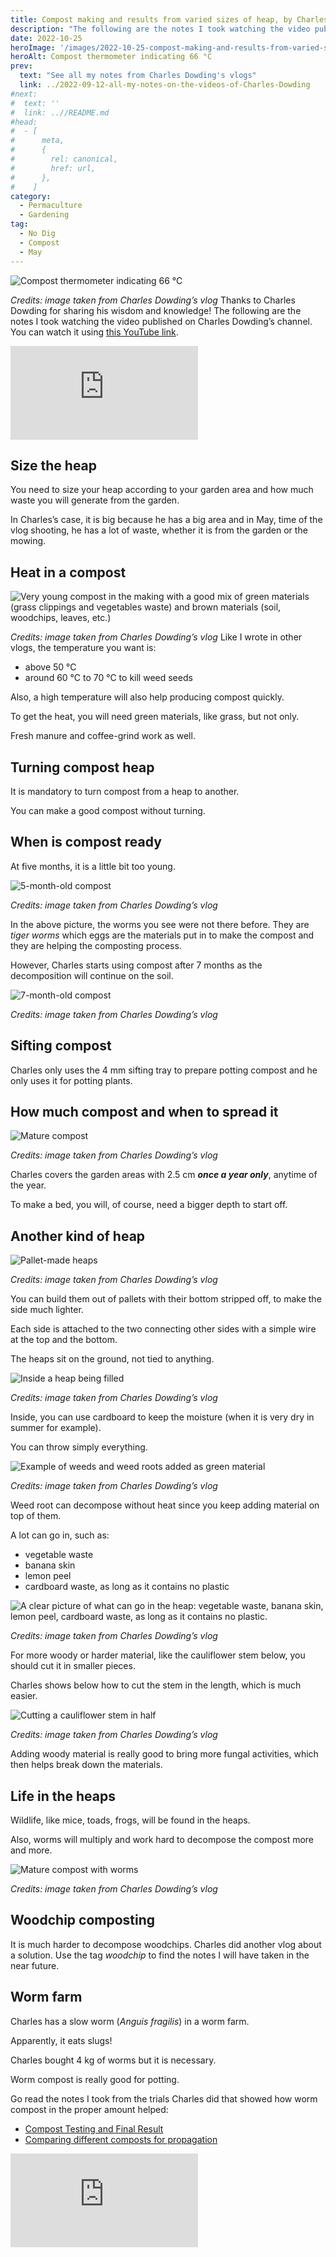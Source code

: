 ```yaml
---
title: Compost making and results from varied sizes of heap, by Charles Dowding
description: "The following are the notes I took watching the video published on Charles Dowding's channel"
date: 2022-10-25
heroImage: '/images/2022-10-25-compost-making-and-results-from-varied-sizes-of-heap-charles-dowding-hero.jpg'
heroAlt: Compost thermometer indicating 66 °C
prev:
  text: "See all my notes from Charles Dowding's vlogs"
  link: ../2022-09-12-all-my-notes-on-the-videos-of-Charles-Dowding
#next:
#  text: ''
#  link: ..//README.md
#head:
#  - [
#      meta,
#      {
#        rel: canonical,
#        href: url,
#      },
#    ]
category:
  - Permaculture
  - Gardening
tag:
  - No Dig
  - Compost
  - May
---
```


![Compost thermometer indicating 66 °C](./images/2022-10-25-compost-making-and-results-from-varied-sizes-of-heap-charles-dowding-hero.jpg.jpg)

_Credits: image taken from Charles Dowding’s vlog_
Thanks to Charles Dowding for sharing his wisdom and knowledge!
The following are the notes I took watching the video published on Charles Dowding’s channel.
You can watch it using [this YouTube link](https://www.youtube.com/watch?v=VhHshAf2lpM).

<!-- markdownlint-disable MD033 -->
<iframe class="newsletter-embed" src="https://thetooltip.substack.com/embed" frameborder="0" scrolling="no"></iframe>

## Size the heap

You need to size your heap according to your garden area and how much waste you will generate from the garden.

In Charles’s case, it is big because he has a big area and in May, time of the vlog shooting, he has a lot of waste, whether it is from the garden or the mowing.

## Heat in a compost

![Very young compost in the making with a good mix of green materials (grass clippings and vegetables waste) and brown materials (soil, woodchips, leaves, etc.)](./images/very-young-compost.jpg)

_Credits: image taken from Charles Dowding’s vlog_
Like I wrote in other vlogs, the temperature you want is:

- above 50 °C
- around 60 °C to 70 °C to kill weed seeds

Also, a high temperature will also help producing compost quickly.

To get the heat, you will need green materials, like grass, but not only.

Fresh manure and coffee-grind work as well.

## Turning compost heap

It is mandatory to turn compost from a heap to another.

You can make a good compost without turning.

## When is compost ready

At five months, it is a little bit too young.

![5-month-old compost](./images/5-months-old-compost.jpg)

_Credits: image taken from Charles Dowding’s vlog_

In the above picture, the worms you see were not there before. They are _tiger worms_ which eggs are the materials put in to make the compost and they are helping the composting process.

However, Charles starts using compost after 7 months as the decomposition will continue on the soil.

![7-month-old compost](./images/7-months-old-compost.jpg)

_Credits: image taken from Charles Dowding’s vlog_

## Sifting compost

Charles only uses the 4 mm sifting tray to prepare potting compost and he only uses it for potting plants.

## How much compost and when to spread it

![Mature compost](./images/mature-compost.jpg)

_Credits: image taken from Charles Dowding’s vlog_

Charles covers the garden areas with 2.5 cm **_once a year only_**, anytime of the year.

To make a bed, you will, of course, need a bigger depth to start off.

## Another kind of heap

![Pallet-made heaps](./images/pallet-heaps.jpg)

_Credits: image taken from Charles Dowding’s vlog_

You can build them out of pallets with their bottom stripped off, to make the side much lighter.

Each side is attached to the two connecting other sides with a simple wire at the top and the bottom.

The heaps sit on the ground, not tied to anything.

![Inside a heap being filled](./images/inside-a-heap-being-filled.jpg)

_Credits: image taken from Charles Dowding’s vlog_

Inside, you can use cardboard to keep the moisture (when it is very dry in summer for example).

You can throw simply everything.

![Example of weeds and weed roots added as green material](./images/example-of-weed-roots.jpg)

_Credits: image taken from Charles Dowding’s vlog_

Weed root can decompose without heat since you keep adding material on top of them.

A lot can go in, such as:

- vegetable waste
- banana skin
- lemon peel
- cardboard waste, as long as it contains no plastic

![A clear picture of what can go in the heap: vegetable waste, banana skin, lemon peel, cardboard waste, as long as it contains no plastic.](./images/a-lot-can-go-in.jpg)

_Credits: image taken from Charles Dowding’s vlog_

For more woody or harder material, like the cauliflower stem below, you should cut it in smaller pieces.

Charles shows below how to cut the stem in the length, which is much easier.

![Cutting a cauliflower stem in half](./images/cutting-a-cauliflower-stem.jpg)

_Credits: image taken from Charles Dowding’s vlog_

Adding woody material is really good to bring more fungal activities, which then helps break down the materials.

## Life in the heaps

Wildlife, like mice, toads, frogs, will be found in the heaps.

Also, worms will multiply and work hard to decompose the compost more and more.

![Mature compost with worms](./images/mature-compost-from-pallet-heap.jpg)

_Credits: image taken from Charles Dowding’s vlog_

## Woodchip composting

It is much harder to decompose woodchips. Charles did another vlog about a solution. Use the tag _woodchip_ to find the notes I will have taken in the near future.

## Worm farm

Charles has a slow worm (_Anguis fragilis_) in a worm farm.

Apparently, it eats slugs!

Charles bought 4 kg of worms but it is necessary.

Worm compost is really good for potting.

Go read the notes I took from the trials Charles did that showed how worm compost in the proper amount helped:

- [Compost Testing and Final Result](../2022-10-23-compost-testing-and-final-result-charles-dowding/README.md)
- [Comparing different composts for propagation](../2022-10-21-comparing-different-composts-for-propagation-charles-dowding/README.md)

<!-- markdownlint-disable MD033 -->
<iframe class="newsletter-embed" src="https://thetooltip.substack.com/embed" frameborder="0" scrolling="no"></iframe>
